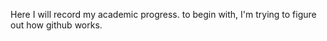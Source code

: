 Here I will record my academic progress.
to begin with, I'm trying to figure out how github works. 
